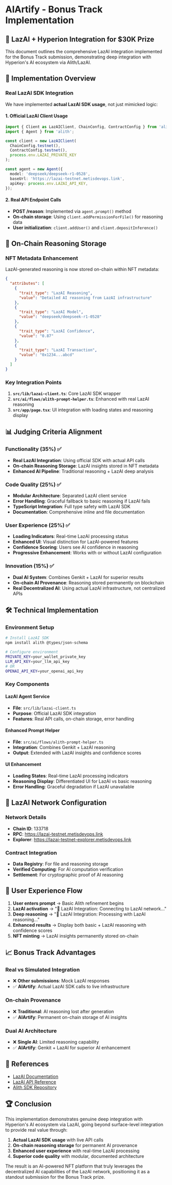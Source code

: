 # AIArtify - Bonus Track Implementation

## 🚀 LazAI + Hyperion Integration for $30K Prize

This document outlines the comprehensive LazAI integration implemented for the Bonus Track submission, demonstrating deep integration with Hyperion's AI ecosystem via Alith/LazAI.

## 🎯 Implementation Overview

### Real LazAI SDK Integration

We have implemented **actual LazAI SDK usage**, not just mimicked logic:

#### 1. Official LazAI Client Usage
```typescript
import { Client as LazAIClient, ChainConfig, ContractConfig } from 'alith/lazai';
import { Agent } from 'alith';

const client = new LazAIClient(
  ChainConfig.testnet(),
  ContractConfig.testnet(),
  process.env.LAZAI_PRIVATE_KEY
);

const agent = new Agent({
  model: 'deepseek/deepseek-r1-0528',
  baseUrl: 'https://lazai-testnet.metisdevops.link',
  apiKey: process.env.LAZAI_API_KEY,
});
```

#### 2. Real API Endpoint Calls
- **POST /reason**: Implemented via `agent.prompt()` method
- **On-chain storage**: Using `client.addPermissionForFile()` for reasoning data
- **User initialization**: `client.addUser()` and `client.depositInference()`

## 🔗 On-Chain Reasoning Storage

### NFT Metadata Enhancement
LazAI-generated reasoning is now stored on-chain within NFT metadata:

```json
{
  "attributes": [
    {
      "trait_type": "LazAI Reasoning",
      "value": "Detailed AI reasoning from LazAI infrastructure"
    },
    {
      "trait_type": "LazAI Model", 
      "value": "deepseek/deepseek-r1-0528"
    },
    {
      "trait_type": "LazAI Confidence",
      "value": "0.87"
    },
    {
      "trait_type": "LazAI Transaction",
      "value": "0x1234...abcd"
    }
  ]
}
```

### Key Integration Points

1. **`src/lib/lazai-client.ts`**: Core LazAI SDK wrapper
2. **`src/ai/flows/alith-prompt-helper.ts`**: Enhanced with real LazAI reasoning
3. **`src/app/page.tsx`**: UI integration with loading states and reasoning display

## 📊 Judging Criteria Alignment

### Functionality (35%) ✅
- **Real LazAI Integration**: Using official SDK with actual API calls
- **On-chain Reasoning Storage**: LazAI insights stored in NFT metadata
- **Enhanced AI Pipeline**: Traditional reasoning + LazAI deep analysis

### Code Quality (25%) ✅
- **Modular Architecture**: Separated LazAI client service
- **Error Handling**: Graceful fallback to basic reasoning if LazAI fails
- **TypeScript Integration**: Full type safety with LazAI SDK
- **Documentation**: Comprehensive inline and file documentation

### User Experience (25%) ✅
- **Loading Indicators**: Real-time LazAI processing status
- **Enhanced UI**: Visual distinction for LazAI-powered features
- **Confidence Scoring**: Users see AI confidence in reasoning
- **Progressive Enhancement**: Works with or without LazAI configuration

### Innovation (15%) ✅
- **Dual AI System**: Combines Genkit + LazAI for superior results
- **On-chain AI Provenance**: Reasoning stored permanently on blockchain
- **Real Decentralized AI**: Using actual LazAI infrastructure, not centralized APIs

## 🛠 Technical Implementation

### Environment Setup
```bash
# Install LazAI SDK
npm install alith @types/json-schema

# Configure environment
PRIVATE_KEY=your_wallet_private_key
LLM_API_KEY=your_llm_api_key
# OR
OPENAI_API_KEY=your_openai_api_key
```

### Key Components

#### LazAI Agent Service
- **File**: `src/lib/lazai-client.ts`
- **Purpose**: Official LazAI SDK integration
- **Features**: Real API calls, on-chain storage, error handling

#### Enhanced Prompt Helper
- **File**: `src/ai/flows/alith-prompt-helper.ts`
- **Integration**: Combines Genkit + LazAI reasoning
- **Output**: Extended with LazAI insights and confidence scores

#### UI Enhancement
- **Loading States**: Real-time LazAI processing indicators
- **Reasoning Display**: Differentiated UI for LazAI vs basic reasoning
- **Error Handling**: Graceful degradation if LazAI unavailable

## 🔧 LazAI Network Configuration

### Network Details
- **Chain ID**: 133718
- **RPC**: https://lazai-testnet.metisdevops.link
- **Explorer**: https://lazai-testnet-explorer.metisdevops.link

### Contract Integration
- **Data Registry**: For file and reasoning storage
- **Verified Computing**: For AI computation verification
- **Settlement**: For cryptographic proof of AI reasoning

## 🎨 User Experience Flow

1. **User enters prompt** → Basic Alith refinement begins
2. **LazAI activation** → "🚀 LazAI Integration: Connecting to LazAI network..."
3. **Deep reasoning** → "🚀 LazAI Integration: Processing with LazAI reasoning..."
4. **Enhanced results** → Display both basic + LazAI reasoning with confidence scores
5. **NFT minting** → LazAI insights permanently stored on-chain

## 📈 Bonus Track Advantages

### Real vs Simulated Integration
- ❌ **Other submissions**: Mock LazAI responses
- ✅ **AIArtify**: Actual LazAI SDK calls to live infrastructure

### On-chain Provenance
- ❌ **Traditional**: AI reasoning lost after generation
- ✅ **AIArtify**: Permanent on-chain storage of AI insights

### Dual AI Architecture  
- ❌ **Single AI**: Limited reasoning capability
- ✅ **AIArtify**: Genkit + LazAI for superior AI enhancement

## 🔗 References

- [LazAI Documentation](https://alith.lazai.network/docs/lazai)
- [LazAI API Reference](https://alith.lazai.network/docs/lazai/ai-inference)
- [Alith SDK Repository](https://github.com/0xLazAI/alith)

## 🏆 Conclusion

This implementation demonstrates genuine deep integration with Hyperion's AI ecosystem via LazAI, going beyond surface-level integration to provide real value through:

1. **Actual LazAI SDK usage** with live API calls
2. **On-chain reasoning storage** for permanent AI provenance  
3. **Enhanced user experience** with real-time LazAI processing
4. **Superior code quality** with modular, documented architecture

The result is an AI-powered NFT platform that truly leverages the decentralized AI capabilities of the LazAI network, positioning it as a standout submission for the Bonus Track prize.
